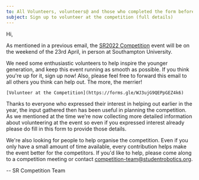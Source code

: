 ```yaml
---
to: All Volunteers, volunteers@ and those who completed the form before
subject: Sign up to volunteer at the competition (full details)
---
```


Hi,

As mentioned in a previous email, the [SR2022 Competition](https://studentrobotics.org/events/sr2022/competition/)
event will be on the weekend of the 23rd April, in person at Southampton University.

We need some enthusiastic volunteers to help inspire the younger generation, and keep
this event running as smooth as possible. If you think you're up for it, sign up now!
Also, please feel free to forward this email to all others you think can help out. The more, the merrier!

    [Volunteer at the Competition](https://forms.gle/WJ3ujG9QEPpGEZ4k6)

Thanks to everyone who expressed their interest in helping out earlier in the year,
the input gathered then has been useful in planning the competition. As we mentioned
at the time we're now collecting more detailed information about volunteering at the
event so even if you expressed interest already please do fill in this form to provide
those details.

We're also looking for people to help organise the competition. Even if you only
have a small amount of time available, every contribution helps make the event
better for the competitors. If you'd like to help, please come along to a
competition meeting or contact <competition-team@studentrobotics.org>.

-- SR Competition Team

